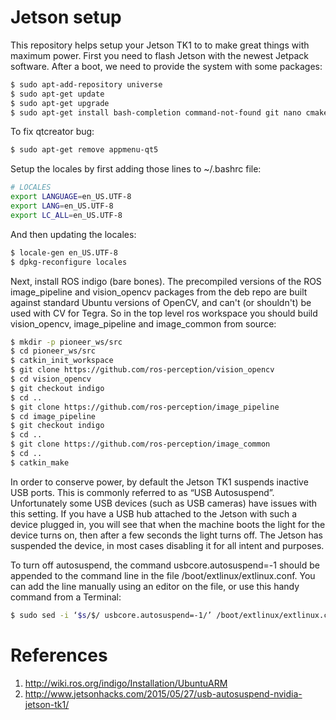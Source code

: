 # Jetson setup

This repository helps setup your Jetson TK1 to to make great things with maximum power. First you need to flash Jetson with the newest Jetpack software. After a boot, we need to provide the system with some packages:

```sh
$ sudo apt-add-repository universe
$ sudo apt-get update
$ sudo apt-get upgrade
$ sudo apt-get install bash-completion command-not-found git nano cmake cmake-curses-gui autoconf libtool libconfig-dev ncurses-dev qtcreator linux-firmware build-essential gnome-devel libgtk-3-dev 
```

To fix qtcreator bug:

```sh
$ sudo apt-get remove appmenu-qt5
```

Setup the locales by first adding those lines to ~/.bashrc file:

```sh
# LOCALES
export LANGUAGE=en_US.UTF-8
export LANG=en_US.UTF-8
export LC_ALL=en_US.UTF-8
```

And then updating the locales:

```sh
$ locale-gen en_US.UTF-8
$ dpkg-reconfigure locales
```

Next, install ROS indigo (bare bones). The precompiled versions of the ROS image_pipeline and vision_opencv packages from the deb repo are built against standard Ubuntu versions of OpenCV, and can't (or shouldn't) be used with CV for Tegra. So in the top level ros workspace you should build vision_opencv, image_pipeline and image_common from source:

```sh
$ mkdir -p pioneer_ws/src
$ cd pioneer_ws/src
$ catkin_init_workspace
$ git clone https://github.com/ros-perception/vision_opencv
$ cd vision_opencv
$ git checkout indigo
$ cd ..
$ git clone https://github.com/ros-perception/image_pipeline
$ cd image_pipeline
$ git checkout indigo
$ cd ..
$ git clone https://github.com/ros-perception/image_common
$ cd ..
$ catkin_make
```

In order to conserve power, by default the Jetson TK1 suspends inactive USB ports. This is commonly referred to as “USB Autosuspend”. Unfortunately some USB devices (such as USB cameras) have issues with this setting. If you have a USB hub attached to the Jetson with such a device plugged in, you will see that when the machine boots the light for the device turns on, then after a few seconds the light turns off. The Jetson has suspended the device, in most cases disabling it for all intent and purposes.

To turn off autosuspend, the command usbcore.autosuspend=-1 should be appended to the command line in the file /boot/extlinux/extlinux.conf. You can add the line manually using an editor on the file, or use this handy command from a Terminal:

```sh
$ sudo sed -i ‘$s/$/ usbcore.autosuspend=-1/’ /boot/extlinux/extlinux.conf
```

# References
1. http://wiki.ros.org/indigo/Installation/UbuntuARM
2. http://www.jetsonhacks.com/2015/05/27/usb-autosuspend-nvidia-jetson-tk1/
